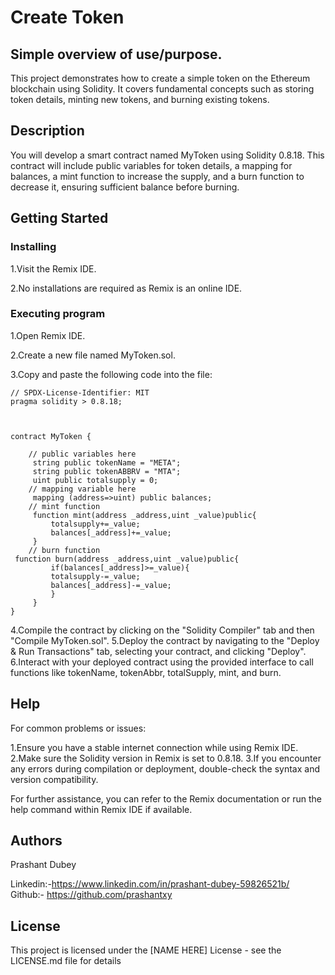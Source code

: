 # Create Token

## Simple overview of use/purpose.

This project demonstrates how to create a simple token on the Ethereum blockchain using Solidity. It covers fundamental concepts such as storing token details, minting new tokens, and burning existing tokens.

## Description

You will develop a smart contract named MyToken using Solidity 0.8.18. This contract will include public variables for token details, a mapping for balances, a mint function to increase the supply, and a burn function to decrease it, ensuring sufficient balance before burning.

## Getting Started
### Installing
1.Visit the Remix IDE.

2.No installations are required as Remix is an online IDE.

### Executing program

1.Open Remix IDE.

2.Create a new file named MyToken.sol.

3.Copy and paste the following code into the file:
```
// SPDX-License-Identifier: MIT
pragma solidity > 0.8.18;



contract MyToken {

    // public variables here
     string public tokenName = "META";
     string public tokenABBRV = "MTA";
     uint public totalsupply = 0;
    // mapping variable here
     mapping (address=>uint) public balances;
    // mint function
     function mint(address _address,uint _value)public{
         totalsupply+=_value;
         balances[_address]+=_value;
     }
    // burn function
 function burn(address _address,uint _value)public{
         if(balances[_address]>=_value){
         totalsupply-=_value;
         balances[_address]-=_value;
         }
     }
}
```
4.Compile the contract by clicking on the "Solidity Compiler" tab and then "Compile MyToken.sol".
5.Deploy the contract by navigating to the "Deploy & Run Transactions" tab, selecting your contract, and clicking "Deploy".
6.Interact with your deployed contract using the provided interface to call functions like tokenName, tokenAbbr, totalSupply, mint, and burn.
## Help

For common problems or issues:

1.Ensure you have a stable internet connection while using Remix IDE.
2.Make sure the Solidity version in Remix is set to 0.8.18.
3.If you encounter any errors during compilation or deployment, double-check the syntax and version compatibility.

For further assistance, you can refer to the Remix documentation or run the help command within Remix IDE if available.


## Authors

Prashant Dubey

Linkedin:-https://www.linkedin.com/in/prashant-dubey-59826521b/
Github:- https://github.com/prashantxy


## License

This project is licensed under the [NAME HERE] License - see the LICENSE.md file for details

